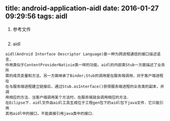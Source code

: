 title: android-application-aidl
date: 2016-01-27 09:29:56
tags: aidl
---
1.  参考文件
```
```
2.  aidl
```
aidl(Android Interface Descriptor Language)是一种为跨进程通信的接口描述语言，
作用类似于ContentProviderNativie类一样的功能，aidl的内部类Stub一方面描述了业务所
需的成员变量和方法，另一方面继承了Binder;Stub的调用是在服务端调用，对于客户端进程在
在与服务端进程建立链接后，通过Stub.asInterface()获得服务端进程的业务类的副本，并调
用相应的方法．当客户端调用某个方法时，在服务端就会调用相应的方法．
在Eclipse下．aidl文件由aidl工具生成位于工程gen包下的aidl包下java文件．它只能引用
其他aidl中的接口，不能直接引用java类中的接口．
```
